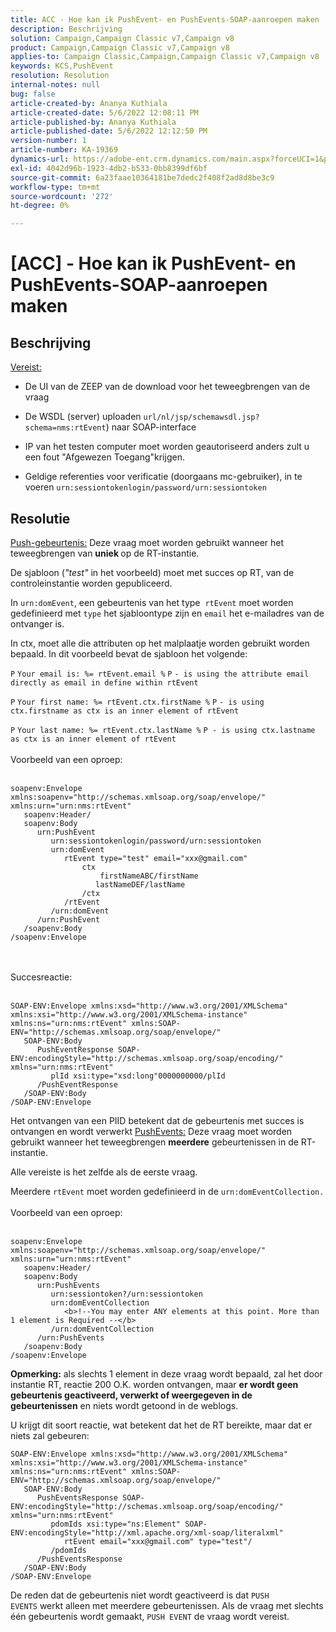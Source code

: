 ```yaml
---
title: ACC - Hoe kan ik PushEvent- en PushEvents-SOAP-aanroepen maken
description: Beschrijving
solution: Campaign,Campaign Classic v7,Campaign v8
product: Campaign,Campaign Classic v7,Campaign v8
applies-to: Campaign Classic,Campaign,Campaign Classic v7,Campaign v8
keywords: KCS,PushEvent
resolution: Resolution
internal-notes: null
bug: false
article-created-by: Ananya Kuthiala
article-created-date: 5/6/2022 12:08:11 PM
article-published-by: Ananya Kuthiala
article-published-date: 5/6/2022 12:12:50 PM
version-number: 1
article-number: KA-19369
dynamics-url: https://adobe-ent.crm.dynamics.com/main.aspx?forceUCI=1&pagetype=entityrecord&etn=knowledgearticle&id=a22f902d-35cd-ec11-a7b5-0022480b639b
exl-id: 4042d96b-1923-4db2-b533-0bb8399df6bf
source-git-commit: 6a23faae10364181be7dedc2f408f2ad8d8be3c9
workflow-type: tm+mt
source-wordcount: '272'
ht-degree: 0%

---
```


# [ACC] - Hoe kan ik PushEvent- en PushEvents-SOAP-aanroepen maken

## Beschrijving

<u>Vereist:</u>
- De UI van de ZEEP van de download voor het teweegbrengen van de vraag

- De WSDL (server) uploaden `url/nl/jsp/schemawsdl.jsp?schema=nms:rtEvent`) naar SOAP-interface

- IP van het testen computer moet worden geautoriseerd anders zult u een fout &quot;Afgewezen Toegang&quot;krijgen.

- Geldige referenties voor verificatie (doorgaans mc-gebruiker), in te voeren `urn:sessiontokenlogin/password/urn:sessiontoken`




## Resolutie

<u>Push-gebeurtenis:</u>
Deze vraag moet worden gebruikt wanneer het teweegbrengen van <b>uniek </b>op de RT-instantie.

De sjabloon (*&quot;test&quot;* in het voorbeeld) moet met succes op RT, van de controleinstantie worden gepubliceerd.

In `urn:domEvent`, een gebeurtenis van het type  `rtEvent` moet worden gedefinieerd met `type` het sjabloontype zijn en `email` het e-mailadres van de ontvanger is.

In ctx, moet alle die attributen op het malplaatje worden gebruikt worden bepaald. In dit voorbeeld bevat de sjabloon het volgende:

`P` `Your email is: %= rtEvent.email %` `P` `- is using the attribute email directly as email in define within rtEvent`

`P` `Your first name: %= rtEvent.ctx.firstName %` `P` `- is using ctx.firstname as ctx is an inner element of rtEvent`

`P` `Your last name: %= rtEvent.ctx.lastName %` `P - is using ctx.lastname as ctx is an inner element of rtEvent`
<br><br>Voorbeeld van een oproep:<br><br>

```
soapenv:Envelope xmlns:soapenv="http://schemas.xmlsoap.org/soap/envelope/" xmlns:urn="urn:nms:rtEvent"
   soapenv:Header/
   soapenv:Body
      urn:PushEvent
         urn:sessiontokenlogin/password/urn:sessiontoken
         urn:domEvent
            rtEvent type="test" email="xxx@gmail.com" 
                ctx
                    firstNameABC/firstName
                   lastNameDEF/lastName
                /ctx
            /rtEvent
         /urn:domEvent
      /urn:PushEvent
   /soapenv:Body
/soapenv:Envelope
```

<br><br>Succesreactie:<br><br>

```
SOAP-ENV:Envelope xmlns:xsd="http://www.w3.org/2001/XMLSchema" xmlns:xsi="http://www.w3.org/2001/XMLSchema-instance" xmlns:ns="urn:nms:rtEvent" xmlns:SOAP-ENV="http://schemas.xmlsoap.org/soap/envelope/"
   SOAP-ENV:Body
      PushEventResponse SOAP-ENV:encodingStyle="http://schemas.xmlsoap.org/soap/encoding/" xmlns="urn:nms:rtEvent"
         plId xsi:type="xsd:long"0000000000/plId
      /PushEventResponse
   /SOAP-ENV:Body
/SOAP-ENV:Envelope
```

Het ontvangen van een PIID betekent dat de gebeurtenis met succes is ontvangen en wordt verwerkt
<u>PushEvents:</u>
Deze vraag moet worden gebruikt wanneer het teweegbrengen <b>meerdere</b> gebeurtenissen in de RT-instantie.

Alle vereiste is het zelfde als de eerste vraag.

Meerdere `rtEvent` moet worden gedefinieerd in de `urn:domEventCollection.`
<br><br>Voorbeeld van een oproep:<br><br>

```
soapenv:Envelope xmlns:soapenv="http://schemas.xmlsoap.org/soap/envelope/" xmlns:urn="urn:nms:rtEvent"
   soapenv:Header/
   soapenv:Body
      urn:PushEvents
         urn:sessiontoken?/urn:sessiontoken
         urn:domEventCollection
            <b>!--You may enter ANY elements at this point. More than 1 element is Required --</b>
         /urn:domEventCollection
      /urn:PushEvents
   /soapenv:Body
/soapenv:Envelope
```

<b>Opmerking:</b> als slechts 1 element in deze vraag wordt bepaald, zal het door instantie RT, reactie 200 O.K. worden ontvangen, maar <b>er wordt geen gebeurtenis geactiveerd, verwerkt of weergegeven in de gebeurtenissen</b> en niets wordt getoond in de weblogs.

U krijgt dit soort reactie, wat betekent dat het de RT bereikte, maar dat er niets zal gebeuren:

```
SOAP-ENV:Envelope xmlns:xsd="http://www.w3.org/2001/XMLSchema" xmlns:xsi="http://www.w3.org/2001/XMLSchema-instance" xmlns:ns="urn:nms:rtEvent" xmlns:SOAP-ENV="http://schemas.xmlsoap.org/soap/envelope/"
   SOAP-ENV:Body
      PushEventsResponse SOAP-ENV:encodingStyle="http://schemas.xmlsoap.org/soap/encoding/" xmlns="urn:nms:rtEvent"
         pdomIds xsi:type="ns:Element" SOAP-ENV:encodingStyle="http://xml.apache.org/xml-soap/literalxml"
            rtEvent email="xxx@gmail.com" type="test"/
         /pdomIds
      /PushEventsResponse
   /SOAP-ENV:Body
/SOAP-ENV:Envelope
```

De reden dat de gebeurtenis niet wordt geactiveerd is dat `PUSH EVENTS` werkt alleen met meerdere gebeurtenissen. Als de vraag met slechts één gebeurtenis wordt gemaakt, `PUSH EVENT` de vraag wordt vereist.
